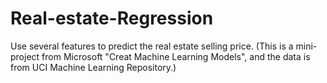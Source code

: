 # Real-estate-Regression

Use several features to predict the real estate selling price. (This is a mini-project from Microsoft "Creat Machine Learning Models", and the data is from UCI Machine Learning Repository.)
